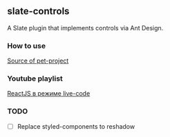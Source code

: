 ## slate-controls

A Slate plugin that implements controls via Ant Design.

### How to use

[Source of pet-project](https://github.com/comerc/minsk4/blob/master/src/components/Editor/Editor.tsx)

### Youtube playlist

[ReactJS в режиме live-code](https://www.youtube.com/playlist?list=PLMAOL6NXxmshAD1SxMElU1cWPfqvBnxQG)

### TODO

- [ ] Replace styled-components to reshadow
